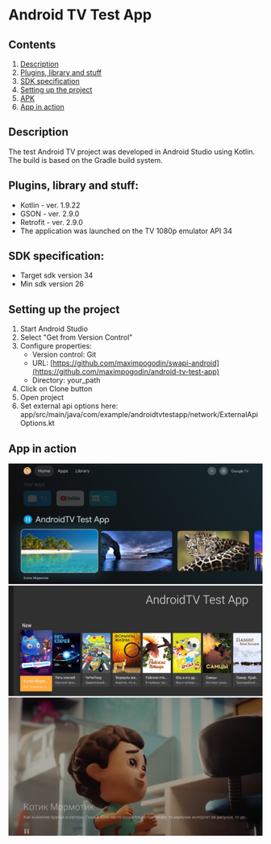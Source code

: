 # Android TV Test App
## Contents
1. [Description](#description)
2. [Plugins, library and stuff](#plugins-library-and-stuff)
3. [SDK specification](#sdk-specification)
4. [Setting up the project](#setting-up-the-project)
5. [APK](#apk)
6. [App in action](#app-in-action)
## Description
The test Android TV project was developed in Android Studio using Kotlin. The build is based on the Gradle build system.
## Plugins, library and stuff:
- Kotlin - ver. 1.9.22
- GSON - ver. 2.9.0
- Retrofit - ver. 2.9.0
- The application was launched on the TV 1080p emulator API 34
## SDK specification:
- Target sdk version 34
- Min sdk version 26
## Setting up the project
1. Start Android Studio
2. Select "Get from Version Control"
3. Configure properties:
    * Version control: Git
    * URL: [https://github.com/maximpogodin/swapi-android](https://github.com/maximpogodin/android-tv-test-app)
    * Directory: your_path</br>
4. Click on Clone button
5. Open project
6. Set external api options here: app/src/main/java/com/example/androidtvtestapp/network/ExternalApiOptions.kt

## App in action
![](screens/channel.png)
![](screens/launch.png)
![](screens/playback.png)
